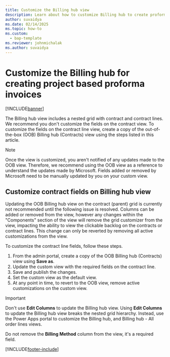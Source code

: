 ```yaml
---
title: Customize the Billing hub view
description: Learn about how to customize Billing hub to create proforma project-based invoices.
author: suvaidya
ms.date: 02/14/2025
ms.topic: how-to
ms.custom: 
  - bap-template
ms.reviewer: johnmichalak
ms.author: suvaidya
---
```


# Customize the Billing hub for creating project based proforma invoices

[!INCLUDE[banner](../includes/banner.md)]

The Billing hub view includes a nested grid with contract and contract lines. We recommend you don't customize the fields on the contract view. To customize the fields on the contract line view, create a copy of the out-of-the-box (OOB) Billing hub (Contracts) view using the steps listed in this article.

> [!NOTE]
> Once the view is customized, you aren't notified of any updates made to the OOB view. Therefore, we recommend using the OOB view as a reference to understand the updates made by Microsoft. Fields added or removed by Microsoft need to be manually updated by you on your custom view.

## Customize contract fields on Billing hub view

Updating the OOB Billing hub view on the contract (parent) grid is currently not recommended until the following issue is resolved. 
Columns can be added or removed from the view, however any changes within the "Components" section of the view will remove the grid customizer from the view, impacting the ability to view the clickable backlog on the contracts or contract lines. This change can only be reverted by removing all active customizations from the view. 

To customize the contract line fields, follow these steps.

1. From the admin portal, create a copy of the OOB Billing hub (Contracts) view using **Save as**. 
1. Update the custom view with the required fields on the contract line. 
1. Save and publish the changes.
1. Set the custom view as the default view.
1. At any point in time, to revert to the OOB view, remove active customizations on the custom view. 

> [!IMPORTANT]
> Don't use **Edit Columns** to update the Billing hub view. Using **Edit Columns** to update the Billing hub view breaks the nested grid hierarchy. Instead, use the Power Apps portal to customize the Billing hub, and Billing hub - All order lines views.
>
> Do not remove the **Billing Method** column from the view, it's a required field.

[!INCLUDE[footer-include](../includes/footer-banner.md)]
